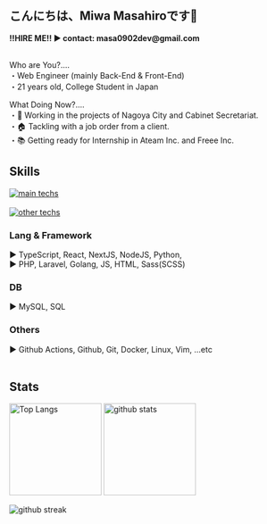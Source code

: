 <section>
  <h1>こんにちは、Miwa Masahiroです👋</h1>
  <p>
    <b>‼️HIRE ME‼️ ▶️ contact: masa0902dev@gmail.com</b><br><br>
  </p>
  <p>
    Who are You?....<br>
    ・Web Engineer (mainly Back-End & Front-End)<br>
    ・21 years old, College Student in Japan<br>
<!--     ・department of Physical Engineering, NIT<br> -->
  </p>
  <p>
    What Doing Now?....<br>
    ・💼 Working in the projects of Nagoya City and Cabinet Secretariat.<br>
    ・🏠 Tackling with a job order from a client.<br>
<!--     ・🔥 Developing my web app, <a href="https://github.com/masa0902dev/github-contribution-graphs">Github-Contribution-Graphs</a><br> -->
    ・📚 Getting ready for Internship in Ateam Inc. and Freee Inc.<br>
  </p>
</section>



<section>
  <h1>Skills</h1>
  
  <div align="left">
    <a href="https://skillicons.dev">
      <img alt="main techs" src="https://skillicons.dev/icons?theme=light&perline=10&i=ts,react,next,nodejs,js,py,php,laravel,go,mysql,githubactions,github,git,linux,bash,docker,html,css,sass">
    </a>
    <br><br>
    <a href="https://skillicons.dev">
      <img alt="other techs" src="https://skillicons.dev/icons?theme=light&perline=10&i=npm,graphql,postman,md,vim,vscode,heroku,apple,notion">
    </a>
    <div>
      <h3>Lang & Framework</h3>
      ▶️ TypeScript, React, NextJS, NodeJS, Python,<br>
      ▶️ PHP, Laravel, Golang, JS, HTML, Sass(SCSS)<br>
    </div>
    <div>
      <h3>DB</h3>
      ▶️ MySQL, SQL<br>
    <div>
      <h3>Others</h3>
      ▶️ Github Actions, Github, Git, Docker, Linux, Vim, ...etc<br>
    </div>
    <br>
  </div>
</section>



<section>
  <h1>Stats</h1>
  
  <p align="left"> 
    <img alt="Top Langs" height="165px" src="https://github-readme-stats-ten-lilac-82.vercel.app/api/top-langs/?username=masa0902dev&layout=compact&show_icons=true&theme=onedark&count_private=true&size_weight=0.3&count_weight=0.7&hide=css,blade&title_color=FFD100&text_color=3AC0FF&border_radius=6">
    <!-- size_weight:byte count, count_weight:レポジトリが持つ割合 -->
    <!-- css:scssがあるので, blade:phpがあるので -->
    <!-- exclude_repo:特定のレポジトリを排除 -->
    <img alt="github stats" height="165px" src="https://github-readme-stats-ten-lilac-82.vercel.app/api?username=masa0902dev&theme=onedark&show_icons=true&count_private=true&title_color=FFD100&text_color=00AEFF&icon_color=FFD100&border_radius=6">
  </p>

  <!-- 05/12/2024にWakaTimeをcursorに入れたので、十分な作業時間が記録されたら表示 -->
  <!--<a href="https://github.com/masa0902dev/github-readme-stats">
    <img align="center" width="800" src="https://github-readme-stats.vercel.app/api/wakatime?username=@masa0902dev&layout=compact" />
  </a>-->

<img alt="github streak" src="https://streak-stats.demolab.com/?user=masa0902dev&theme=highcontrast&card_height=150&starting_year=2023">
</section>
